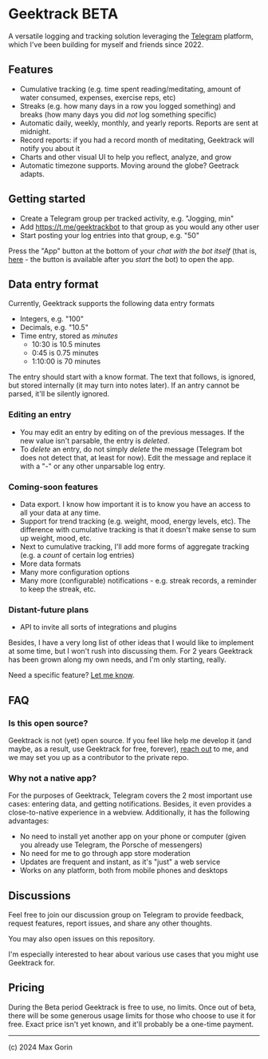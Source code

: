 # Geektrack BETA

A versatile logging and tracking solution leveraging the [Telegram](https://telegram.org/) platform, which I've been building for myself and friends since 2022.

## Features

- Cumulative tracking (e.g. time spent reading/meditating, amount of water consumed, expenses, exercise reps, etc)
- Streaks (e.g. how many days in a row you logged something) and breaks (how many days you did _not_ log something specific)
- Automatic daily, weekly, monthly, and yearly reports. Reports are sent at midnight.
- Record reports: if you had a record month of meditating, Geektrack will notify you about it
- Charts and other visual UI to help you reflect, analyze, and grow
- Automatic timezone supports. Moving around the globe? Geetrack adapts.

## Getting started

- Create a Telegram group per tracked activity, e.g. "Jogging, min"
- Add https://t.me/geektrackbot to that group as you would any other user
- Start posting your log entries into that group, e.g. "50"

Press the "App" button at the bottom of your _chat with the bot itself_ (that is, [here](https://t.me/geektrackbot) - the button is available after you _start_ the bot) to open the app.

## Data entry format

Currently, Geektrack supports the following data entry formats

- Integers, e.g. "100"
- Decimals, e.g. "10.5"
- Time entry, stored as _minutes_
    - 10:30 is 10.5 minutes
    - 0:45 is 0.75 minutes
    - 1:10:00 is 70 minutes

The entry should start with a know format. The text that follows, is ignored, but stored internally (it may turn into notes later).
If an antry cannot be parsed, it'll be silently ignored.

### Editing an entry

- You may edit an entry by editing on of the previous messages. If the new value isn't parsable, the entry is _deleted_.
- To _delete_ an entry, do not simply _delete_ the message (Telegram bot does not detect that, at least for now). Edit the message and replace it with a "-" or any other unparsable log entry.

### Coming-soon features

- Data export. I know how important it is to know you have an access to all your data at any time.
- Support for trend tracking (e.g. weight, mood, energy levels, etc). The difference with cumulative tracking is that it doesn't make sense to sum up weight, mood, etc.
- Next to cumulative tracking, I'll add more forms of aggregate tracking (e.g. a *count* of certain log entries)
- More data formats
- Many more configuration options
- Many more (configurable) notifications - e.g. streak records, a reminder to keep the streak, etc.

### Distant-future plans

- API to invite all sorts of integrations and plugins

Besides, I have a very long list of other ideas that I would like to implement at some time, but I won't rush into discussing them. For 2 years Geektrack has been grown along my own needs, and I'm only starting, really.

Need a specific feature? [Let me know](https://t.me/geektracktalk).

## FAQ

### Is this open source?

Geektrack is not (yet) open source. If you feel like help me develop it (and maybe, as a result, use Geektrack for free, forever), [reach out](https://x.com/mxgrn) to me, and we may set you up as a contributor to the private repo.

### Why not a native app?

For the purposes of Geektrack, Telegram covers the 2 most important use cases: entering data, and getting notifications. Besides, it even provides a close-to-native experience in a webview.
Additionally, it has the following advantages:

- No need to install yet another app on your phone or computer (given you already use Telegram, the Porsche of messengers)
- No need for me to go through app store moderation
- Updates are frequent and instant, as it's "just" a web service
- Works on any platform, both from mobile phones and desktops

## Discussions

Feel free to join our discussion group on Telegram to provide feedback, request features, report issues, and share any other thoughts.

You may also open issues on this repository.

I'm especially interested to hear about various use cases that you might use Geektrack for.

## Pricing

During the Beta period Geektrack is free to use, no limits. Once out of beta, there will be some generous usage limits for those who choose to use it for free. Exact price isn't yet known, and it'll probably be a one-time payment.

---
(c) 2024 Max Gorin
